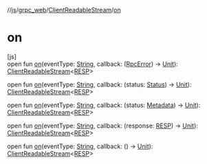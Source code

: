 //[js](../../../index.md)/[grpc_web](../index.md)/[ClientReadableStream](index.md)/[on](on.md)

# on

[js]\
open fun [on](on.md)(eventType: [String](https://kotlinlang.org/api/latest/jvm/stdlib/kotlin/-string/index.html), callback: ([RpcError](../index.md#-784981774%2FClasslikes%2F754089342)) -&gt; [Unit](https://kotlinlang.org/api/latest/jvm/stdlib/kotlin/-unit/index.html)): [ClientReadableStream](index.md)&lt;[RESP](index.md)&gt;

open fun [on](on.md)(eventType: [String](https://kotlinlang.org/api/latest/jvm/stdlib/kotlin/-string/index.html), callback: (status: [Status](../-status/index.md)) -&gt; [Unit](https://kotlinlang.org/api/latest/jvm/stdlib/kotlin/-unit/index.html)): [ClientReadableStream](index.md)&lt;[RESP](index.md)&gt;

open fun [on](on.md)(eventType: [String](https://kotlinlang.org/api/latest/jvm/stdlib/kotlin/-string/index.html), callback: (status: [Metadata](../-metadata/index.md)) -&gt; [Unit](https://kotlinlang.org/api/latest/jvm/stdlib/kotlin/-unit/index.html)): [ClientReadableStream](index.md)&lt;[RESP](index.md)&gt;

open fun [on](on.md)(eventType: [String](https://kotlinlang.org/api/latest/jvm/stdlib/kotlin/-string/index.html), callback: (response: [RESP](index.md)) -&gt; [Unit](https://kotlinlang.org/api/latest/jvm/stdlib/kotlin/-unit/index.html)): [ClientReadableStream](index.md)&lt;[RESP](index.md)&gt;

open fun [on](on.md)(eventType: [String](https://kotlinlang.org/api/latest/jvm/stdlib/kotlin/-string/index.html), callback: () -&gt; [Unit](https://kotlinlang.org/api/latest/jvm/stdlib/kotlin/-unit/index.html)): [ClientReadableStream](index.md)&lt;[RESP](index.md)&gt;
